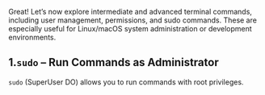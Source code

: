 Great! Let’s now explore intermediate and advanced terminal commands, including user management, permissions, and sudo commands. These are especially useful for Linux/macOS system administration or development environments.
## 1.`sudo` – Run Commands as Administrator

`sudo` (SuperUser DO) allows you to run commands with root privileges.